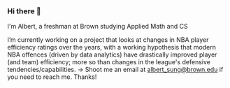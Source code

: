### Hi there 👋
I'm Albert, a freshman at Brown studying Applied Math and CS

I’m currently working on a project that looks at changes in NBA player efficiency ratings over the years, with a working hypothesis that modern NBA offences (driven by data analytics) have drastically improved player (and team) efficiency; more so than changes in the league's defensive tendencies/capabilities.
-> Shoot me an email at albert_sung@brown.edu if you need to reach me. Thanks!

